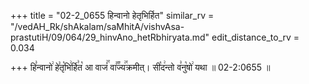 +++
title = "02-2_0655 हिन्वानो हेतृभिर्हित"
similar_rv = "/vedAH_Rk/shAkalam/saMhitA/vishvAsa-prastutiH/09/064/29_hinvAno_hetRbhiryata.md"
edit_distance_to_rv = 0.034

+++
हि꣣न्वानो꣢ हे꣣तृ꣡भि꣢र्हि꣣त꣡ आ वाजं꣢꣯ वा꣣꣬ज्य꣢꣯क्रमीत्। सी꣡द꣢न्तो व꣣नु꣡षो꣢ यथा ॥ 02-2:0655 ॥

<div class="js_include " url="/vedAH_Rk/shAkalam/saMhitA/vishvAsa-prastutiH/09/064/29_hinvAno_hetRbhiryata.md"  newLevelForH1="2" title="विश्वास-शाकल-प्रस्तुतिः"  > </div>